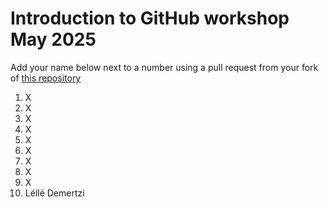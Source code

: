 # Introduction to GitHub workshop May 2025 

Add your name below next to a number using a pull request from your fork of [this repository](https://github.com/the-turing-way/workshops)

1. X
2. X
3. X
4. X
5. X
6. X
7. X
8. X
9. X
10. Léllé Demertzi
